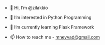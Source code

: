 - 👋 Hi, I’m @zilakkio
- 👀 I’m interested in Python Programming
- 🌱 I’m currently learning Flask Framework

- 📫 How to reach me - mnevvad@gmail.com
